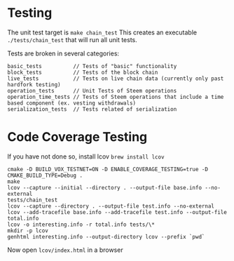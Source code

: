 # Testing

The unit test target is `make chain_test`
This creates an executable `./tests/chain_test` that will run all unit tests.

Tests are broken in several categories:
```
basic_tests          // Tests of "basic" functionality
block_tests          // Tests of the block chain
live_tests           // Tests on live chain data (currently only past hardfork testing)
operation_tests      // Unit Tests of Steem operations
operation_time_tests // Tests of Steem operations that include a time based component (ex. vesting withdrawals)
serialization_tests  // Tests related of serialization
```

# Code Coverage Testing

If you have not done so, install lcov `brew install lcov`

```
cmake -D BUILD_VOX_TESTNET=ON -D ENABLE_COVERAGE_TESTING=true -D CMAKE_BUILD_TYPE=Debug .
make
lcov --capture --initial --directory . --output-file base.info --no-external
tests/chain_test
lcov --capture --directory . --output-file test.info --no-external
lcov --add-tracefile base.info --add-tracefile test.info --output-file total.info
lcov -o interesting.info -r total.info tests/\*
mkdir -p lcov
genhtml interesting.info --output-directory lcov --prefix `pwd`
```

Now open `lcov/index.html` in a browser
